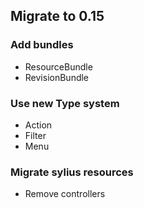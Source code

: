 ## Migrate to 0.15


### Add bundles

- ResourceBundle
- RevisionBundle

### Use new Type system

- Action
- Filter
- Menu

### Migrate sylius resources

- Remove controllers